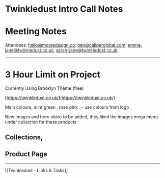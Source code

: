 
# Twinkledust Intro Call Notes

# Meeting Notes
Attendees: hello@mooredesign.co, ben@caliperglobal.com, emma-jane@twinkledust.co.uk, sarah-jane@twinkledust.co.uk.

---

# 3 Hour Limit on Project
Currently Using Brooklyn Theme (free)

[https://twinkledust.co.uk/](https://twinkledust.co.uk/)

Main colours, mint green , rose pink . - use colours from logo .

New images and hero video to be added, they liked the images mega menu under collection for these products

## Collections,

## Product Page

---
[[Twinkledust - Links & Tasks]]